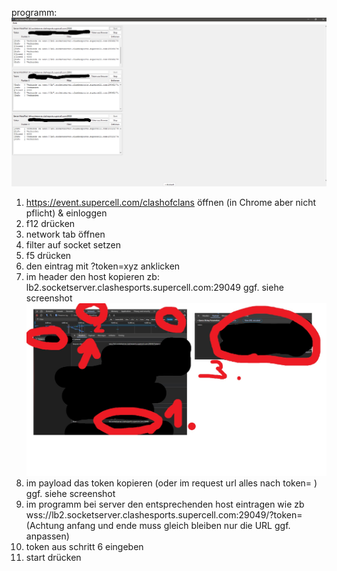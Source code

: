 programm:
![Screenshot](https://github.com/neraxor/coc/blob/main/programm.jpg)


1. https://event.supercell.com/clashofclans öffnen (in Chrome aber nicht pflicht) & einloggen
2. f12 drücken
3. network tab öffnen
4. filter auf socket setzen
5. f5 drücken
6. den eintrag mit ?token=xyz anklicken
7. im header den host kopieren zb: lb2.socketserver.clashesports.supercell.com:29049 ggf. siehe screenshot
![Screenshot](https://github.com/neraxor/coc/blob/main/network.jpg)
8. im payload das token kopieren (oder im request url alles nach token= ) ggf. siehe screenshot
9. im programm bei server den entsprechenden host eintragen wie zb wss://lb2.socketserver.clashesports.supercell.com:29049/?token= (Achtung anfang und ende muss gleich bleiben nur die URL ggf. anpassen)
10. token aus schritt 6 eingeben
11. start drücken

